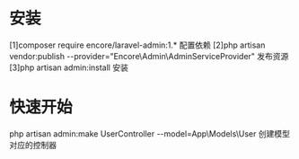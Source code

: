 # 安装
[1]composer require encore/laravel-admin:1.*
配置依赖
[2]php artisan vendor:publish --provider="Encore\Admin\AdminServiceProvider"
发布资源
[3]php artisan admin:install
安装

# 快速开始
php artisan admin:make UserController --model=App\Models\User
创建模型对应的控制器